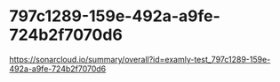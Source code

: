 # 797c1289-159e-492a-a9fe-724b2f7070d6
https://sonarcloud.io/summary/overall?id=examly-test_797c1289-159e-492a-a9fe-724b2f7070d6
